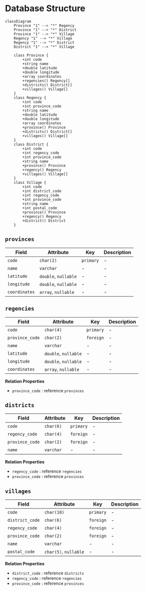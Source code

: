 # Database Structure

```mermaid
classDiagram
    Province "1" --> "*" Regency
    Province "1" --> "*" District
    Province "1" --> "*" Village
    Regency "1" --> "*" Village
    Regency "1" --> "*" District
    District "1" --> "*" Village

    class Province {
        +int code
        +string name
        +double latitude
        +double longitude
        +array coordinates
        +regencies() Regency[]
        +districts() District[]
        +villages() Village[]
    }
    class Regency {
        +int code
        +int province_code
        +string name
        +double latitude
        +double longitude
        +array coordinates
        +province() Province
        +districts() District[]
        +villages() Village[]
    }
    class District {
        +int code
        +int regency_code
        +int province_code
        +string name
        +province() Province
        +regency() Regency
        +villages() Village[]
    }
    class Village {
        +int code
        +int district_code
        +int regency_code
        +int province_code
        +string name
        +int postal_code
        +province() Province
        +regency() Regency
        +district() District
    }
```

## `provinces`

| Field | Attribute | Key | Description |
| --- | --- | --- | --- |
| `code` | `char(2)` | `primary` | - |
| `name` | `varchar` | - | - |
| `latitude` | `double`, `nullable` | - | - |
| `longitude` | `double`, `nullable` | - | - |
| `coordinates` | `array`, `nullable` | - | - |

## `regencies`

| Field | Attribute | Key | Description |
| --- | --- | --- | --- |
| `code` | `char(4)` | `primary` | - |
| `province_code` | `char(2)` | `foreign` | - |
| `name` | `varchar` | - | - |
| `latitude` | `double`, `nullable` | - | - |
| `longitude` | `double`, `nullable` | - | - |
| `coordinates` | `array`, `nullable` | - | - |

**Relation Properties**
- `province_code` : reference `provinces`

## `districts`

| Field | Attribute | Key | Description |
| --- | --- | --- | --- |
| `code` | `char(6)` | `primary` | - |
| `regency_code` | `char(4)` | `foreign` | - |
| `province_code` | `char(2)` | `foreign` | - |
| `name` | `varchar` | - | - |

**Relation Properties**
- `regency_code` : reference `regencies`
- `province_code` : reference `provinces`

## `villages`

| Field | Attribute | Key | Description |
| --- | --- | --- | --- |
| `code` | `char(10)` | `primary` | - |
| `district_code` | `char(6)` | `foreign` | - |
| `regency_code` | `char(4)` | `foreign` | - |
| `province_code` | `char(2)` | `foreign` | - |
| `name` | `varchar` | - | - |
| `postal_code` | `char(5)`, `nullable` | - | - |

**Relation Properties**
- `district_code` : reference `districts`
- `regency_code` : reference `regencies`
- `province_code` : reference `provinces`
